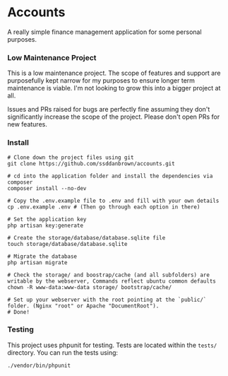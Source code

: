 # Accounts

A really simple finance management application for some personal purposes.

### Low Maintenance Project

This is a low maintenance project. The scope of features and support are
purposefully kept narrow for my purposes to ensure longer term maintenance is viable.
I'm not looking to grow this into a bigger project at all.

Issues and PRs raised for bugs are perfectly fine assuming they don't significantly
increase the scope of the project. Please don't open PRs for new features.

### Install

```shell
# Clone down the project files using git
git clone https://github.com/ssddanbrown/accounts.git

# cd into the application folder and install the dependencies via composer
composer install --no-dev

# Copy the .env.example file to .env and fill with your own details
cp .env.example .env # (Then go through each option in there)

# Set the application key
php artisan key:generate

# Create the storage/database/database.sqlite file
touch storage/database/database.sqlite

# Migrate the database
php artisan migrate

# Check the storage/ and boostrap/cache (and all subfolders) are writable by the webserver, Commands reflect ubuntu common defaults
chown -R www-data:www-data storage/ bootstrap/cache/

# Set up your webserver with the root pointing at the `public/` folder. (Nginx "root" or Apache "DocumentRoot"). 
# Done!
```

### Testing

This project uses phpunit for testing. Tests are located within the `tests/` directory.
You can run the tests using:

```shell
./vendor/bin/phpunit
```
